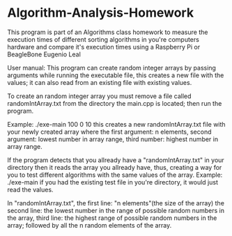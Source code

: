 # Algorithm-Analysis-Homework
This program is part of an Algorithms class homework to measure the execution times of different sorting algorithms in you're computers hardware and compare it's execution times using a Raspberry Pi or BeagleBone Eugenio Leal

User manual:
This program can create random integer arrays by passing arguments while running the executable file, this creates a new file with the values; it can also read from an existing file with existing values.

To create an random integer array you must remove a file called randomIntArray.txt from the directory the main.cpp is located; then run the program.

Example:
./exe-main 100 0 10
this creates a new randomIntArray.txt file with your newly created array where the first argument: n elements, second argument: lowest number in array range, third number: highest number in array range.

If the program detects that you allready have a "randomIntArray.txt" in your directory then it reads the array you allready have, thus, creating a way for you to test different algorithms with the same values of the array.
Example:
./exe-main
if you had the existing test file in you're directory, it would just read the values.

In "randomIntArray.txt", the first line: "n elements"(the size of the array) the second line: the lowest number in the range of possible random numbers in the array, third line: the highest range of possible random numbers in the array; followed by all the n random elements of the array.
